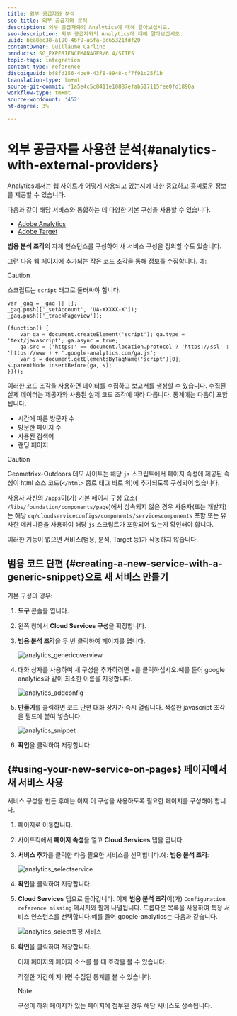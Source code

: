 ```yaml
---
title: 외부 공급자와 분석
seo-title: 외부 공급자와 분석
description: 외부 공급자와의 Analytics에 대해 알아보십시오.
seo-description: 외부 공급자와의 Analytics에 대해 알아보십시오.
uuid: bea8ec38-a190-46f9-a5fa-8d65321fdf20
contentOwner: Guillaume Carlino
products: SG_EXPERIENCEMANAGER/6.4/SITES
topic-tags: integration
content-type: reference
discoiquuid: bf8fd156-4be9-43f8-8948-cf7f91c25f1b
translation-type: tm+mt
source-git-commit: f1a5e4c5c8411e10887efab517115fee0fd1890a
workflow-type: tm+mt
source-wordcount: '452'
ht-degree: 3%

---
```



# 외부 공급자를 사용한 분석{#analytics-with-external-providers}

Analytics에서는 웹 사이트가 어떻게 사용되고 있는지에 대한 중요하고 흥미로운 정보를 제공할 수 있습니다.

다음과 같이 해당 서비스와 통합하는 데 다양한 기본 구성을 사용할 수 있습니다.

* [Adobe Analytics](/help/sites-administering/adobeanalytics.md)
* [Adobe Target](/help/sites-administering/target.md)

**범용 분석 조각**&#x200B;의 자체 인스턴스를 구성하여 새 서비스 구성을 정의할 수도 있습니다.

그런 다음 웹 페이지에 추가되는 작은 코드 조각을 통해 정보를 수집합니다. 예:

>[!CAUTION]
>
>스크립트는 `script` 태그로 둘러싸야 합니다.

```
var _gaq = _gaq || [];
_gaq.push(['_setAccount', 'UA-XXXXX-X']);
_gaq.push(['_trackPageview']);

(function() {
    var ga = document.createElement('script'); ga.type = 'text/javascript'; ga.async = true;
    ga.src = ('https:' == document.location.protocol ? 'https://ssl' : 'https://www') + '.google-analytics.com/ga.js';
    var s = document.getElementsByTagName('script')[0]; s.parentNode.insertBefore(ga, s);
})();
```

이러한 코드 조각을 사용하면 데이터를 수집하고 보고서를 생성할 수 있습니다. 수집된 실제 데이터는 제공자와 사용된 실제 코드 조각에 따라 다릅니다. 통계에는 다음이 포함됩니다.

* 시간에 따른 방문자 수
* 방문한 페이지 수
* 사용된 검색어
* 랜딩 페이지

>[!CAUTION]
>
>Geometrixx-Outdoors 데모 사이트는 해당 `js` 스크립트에서 페이지 속성에 제공된 속성이 html 소스 코드(`</html>` 종료 태그 바로 위)에 추가되도록 구성되어 있습니다.
>
>
>사용자 자신의 `/apps`이(가) 기본 페이지 구성 요소( `/libs/foundation/components/page`)에서 상속되지 않은 경우 사용자(또는 개발자)는 해당 `cq/cloudserviceconfigs/components/servicescomponents` 포함 또는 유사한 메커니즘을 사용하여 해당 `js` 스크립트가 포함되어 있는지 확인해야 합니다.
>
>
>이러한 기능이 없으면 서비스(범용, 분석, Target 등)가 작동하지 않습니다.

## 범용 코드 단편 {#creating-a-new-service-with-a-generic-snippet}으로 새 서비스 만들기

기본 구성의 경우:

1. **도구** 콘솔을 엽니다.

1. 왼쪽 창에서 **Cloud Services 구성**&#x200B;을 확장합니다.

1. **범용 분석 조각**&#x200B;을 두 번 클릭하여 페이지를 엽니다.

   ![analytics_genericoverview](assets/analytics_genericoverview.png)

1. 대화 상자를 사용하여 새 구성을 추가하려면 +를 클릭하십시오.예를 들어 google analytics와 같이 최소한 이름을 지정합니다.

   ![analytics_addconfig](assets/analytics_addconfig.png)

1. **만들기**&#x200B;를 클릭하면 코드 단편 대화 상자가 즉시 열립니다. 적절한 javascript 조각을 필드에 붙여 넣습니다.

   ![analytics_snippet](assets/analytics_snippet.png)

1. **확인**&#x200B;을 클릭하여 저장합니다.

## {#using-your-new-service-on-pages} 페이지에서 새 서비스 사용

서비스 구성을 만든 후에는 이제 이 구성을 사용하도록 필요한 페이지를 구성해야 합니다.

1. 페이지로 이동합니다.

1. 사이드킥에서 **페이지 속성**&#x200B;을 열고 **Cloud Services** 탭을 엽니다.

1. **서비스 추가**&#x200B;를 클릭한 다음 필요한 서비스를 선택합니다.예: **범용 분석 조각**:

   ![analytics_selectservice](assets/analytics_selectservice.png)

1. **확인**&#x200B;을 클릭하여 저장합니다.

1. **Cloud Services** 탭으로 돌아갑니다. 이제 **범용 분석 조각**&#x200B;이(가) `Configuration reference missing` 메시지와 함께 나열됩니다. 드롭다운 목록을 사용하여 특정 서비스 인스턴스를 선택합니다.예를 들어 google-analytics는 다음과 같습니다.

   ![analytics_select특정 서비스](assets/analytics_selectspecificservice.png)

1. **확인**&#x200B;을 클릭하여 저장합니다.

   이제 페이지의 페이지 소스를 볼 때 조각을 볼 수 있습니다.

   적절한 기간이 지나면 수집된 통계를 볼 수 있습니다.

   >[!NOTE]
   >
   >구성이 하위 페이지가 있는 페이지에 첨부된 경우 해당 서비스도 상속됩니다.

